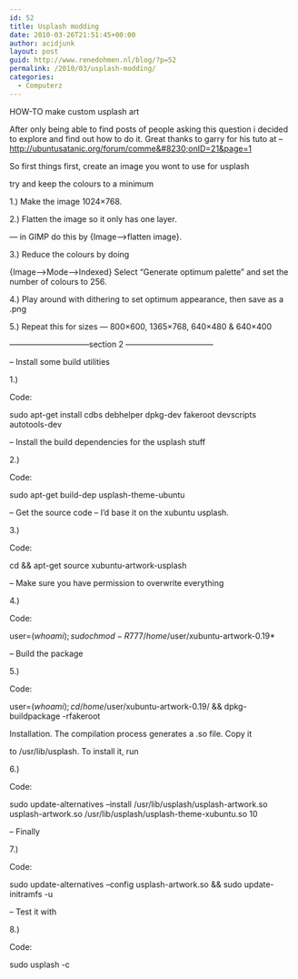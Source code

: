 ```yaml
---
id: 52
title: Usplash modding
date: 2010-03-26T21:51:45+00:00
author: acidjunk
layout: post
guid: http://www.renedohmen.nl/blog/?p=52
permalink: /2010/03/usplash-modding/
categories:
  - Computerz
---
```

HOW-TO make custom usplash art

After only being able to find posts of people asking this question i decided to explore and find out how to do it. Great thanks to garry for his tuto at &#8211;http://ubuntusatanic.org/forum/comme&#8230;onID=21&page=1

So first things first, create an image you wont to use for usplash
  
try and keep the colours to a minimum

1.) Make the image 1024&#215;768.

2.) Flatten the image so it only has one layer.
  
&#8212; in GIMP do this by {Image&#8211;>flatten image}.

3.) Reduce the colours by doing
  
{Image&#8211;>Mode&#8211;>Indexed} Select &#8220;Generate optimum palette&#8221; and set the number of colours to 256.

4.) Play around with dithering to set optimum appearance, then save as a .png

5.) Repeat this for sizes &#8212; 800&#215;600, 1365&#215;768, 640&#215;480 & 640&#215;400

&#8212;&#8212;&#8212;&#8212;&#8212;&#8212;&#8212;&#8212;&#8212;&#8212;section 2 &#8212;&#8212;&#8212;&#8212;&#8212;&#8212;&#8212;&#8212;&#8212;&#8212;&#8212;

&#8211; Install some build utilities

1.)

Code:

sudo apt-get install cdbs debhelper dpkg-dev fakeroot devscripts autotools-dev

&#8211; Install the build dependencies for the usplash stuff

2.)

Code:

sudo apt-get build-dep usplash-theme-ubuntu

&#8211; Get the source code &#8211; I&#8217;d base it on the xubuntu usplash.

3.)

Code:

cd && apt-get source xubuntu-artwork-usplash

&#8211; Make sure you have permission to overwrite everything

4.)

Code:

user=$(whoami) ; sudo chmod -R 777 /home/$user/xubuntu-artwork-0.19*

&#8211; Build the package

5.)

Code:

user=$(whoami) ; cd /home/$user/xubuntu-artwork-0.19/ && dpkg-buildpackage -rfakeroot

Installation. The compilation process generates a .so file. Copy it
  
to /usr/lib/usplash. To install it, run

6.)

Code:

sudo update-alternatives &#8211;install /usr/lib/usplash/usplash-artwork.so usplash-artwork.so /usr/lib/usplash/usplash-theme-xubuntu.so 10

&#8211; Finally

7.)

Code:

sudo update-alternatives &#8211;config usplash-artwork.so && sudo update-initramfs -u

&#8211; Test it with

8.)

Code:

sudo usplash -c